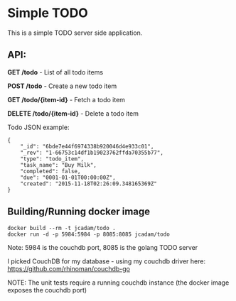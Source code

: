 Simple TODO
===========

This is a simple TODO server side application.

## API:

**GET /todo** - List of all todo items

**POST /todo** - Create a new todo item


**GET /todo/{item-id}** - Fetch a todo item

**DELETE /todo/{item-id}** - Delete a todo item

Todo JSON example:
```
{
	"_id": "6bde7e44f6974338b920046d4e933c01",
	"_rev": "1-66753c14df1b19023762ffda70355b77",
	"type": "todo_item",
	"task_name": "Buy Milk",
	"completed": false,
	"due": "0001-01-01T00:00:00Z",
	"created": "2015-11-18T02:26:09.348165369Z"
}
```

## Building/Running docker image
```
docker build --rm -t jcadam/todo .
docker run -d -p 5984:5984 -p 8085:8085 jcadam/todo
```
Note: 5984 is the couchdb port, 8085 is the golang TODO server

I picked CouchDB for my database - using my couchdb driver here: https://github.com/rhinoman/couchdb-go

NOTE: The unit tests require a running couchdb instance (the docker image exposes the couchdb port)
